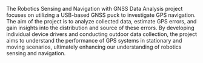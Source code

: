The Robotics Sensing and Navigation with GNSS Data Analysis project focuses on utilizing a USB-based GNSS puck to investigate GPS navigation. The aim of the project is to analyze collected data, estimate GPS errors, and gain insights into the distribution and source of these errors. By developing individual device drivers and conducting outdoor data collection, the project aims to understand the performance of GPS systems in stationary and moving scenarios, ultimately enhancing our understanding of robotics sensing and navigation.
